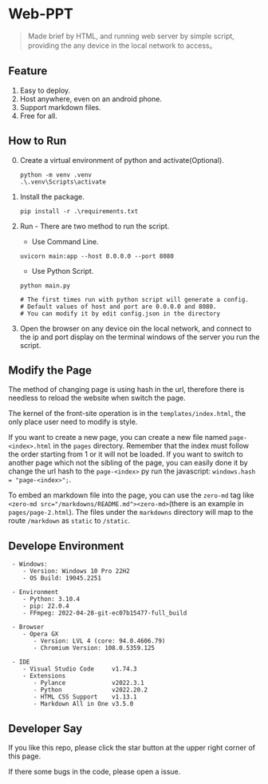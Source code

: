# Web-PPT
> Made brief by HTML, and running web server by simple script, providing the any device in the local network to access。

## Feature
1. Easy to deploy.
2. Host anywhere, even on an android phone.
3. Support markdown files.
4. Free for all.

## How to Run
0. Create a virtual environment of python and activate(Optional).
    ```
    python -m venv .venv
    .\.venv\Scripts\activate
    ```

1. Install the package.
    ```
    pip install -r .\requirements.txt
    ```

2. Run - There are two method to run the script.
   - Use Command Line.
    ```
    uvicorn main:app --host 0.0.0.0 --port 8080
    ```
   - Use Python Script.
   ```
   python main.py

   # The first times run with python script will generate a config.
   # Default values of host and port are 0.0.0.0 and 8080.
   # You can modify it by edit config.json in the directory
    ```

3. Open the browser on any device oin the local network, and connect to the ip and port display on the terminal windows of the server you run the script.

## Modify the Page
The method of changing page is using hash in the url, therefore there is needless to reload the website when switch the page.

The kernel of the front-site operation is in the `templates/index.html`, the only place user need to modify is style.

If you want to create a new page, you can create a new file named `page-<index>.html` in the `pages` directory. Remember that the index must follow the order starting from 1 or it will not be loaded. If you want to switch to another page which not the sibling of the page, you can easily done it by change the url hash to the `page-<index>` py run the javascript: `windows.hash = "page-<index>";`.

To embed an markdown file into the page, you can use the `zero-md` tag like `<zero-md src="/markdowns/README.md"><zero-md>`(there is an example in `pages/page-2.html`). The files under the `markdowns` directory will map to the route `/markdown` as `static` to `/static`.

## Develope Environment
```
 - Windows:
    - Version: Windows 10 Pro 22H2
    - OS Build: 19045.2251
 
 - Environment
    - Python: 3.10.4
    - pip: 22.0.4
    - FFmpeg: 2022-04-28-git-ec07b15477-full_build
 
 - Browser
    - Opera GX
       - Version: LVL 4 (core: 94.0.4606.79)
       - Chromium Version: 108.0.5359.125

 - IDE
    - Visual Studio Code     v1.74.3
    - Extensions
       - Pylance             v2022.3.1
       - Python              v2022.20.2
       - HTML CSS Support    v1.13.1
       - Markdown All in One v3.5.0
```

## Developer Say
If you like this repo, please click the star button at the upper right corner of this page.

If there some bugs in the code, please open a issue.